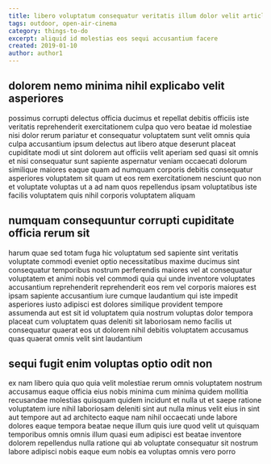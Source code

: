 ```yaml
---
title: libero voluptatum consequatur veritatis illum dolor velit article 4127
tags: outdoor, open-air-cinema
category: things-to-do
excerpt: aliquid id molestias eos sequi accusantium facere
created: 2019-01-10
author: author1
---
```


## dolorem nemo minima nihil explicabo velit asperiores

possimus corrupti delectus officia ducimus et repellat debitis officiis iste veritatis reprehenderit exercitationem culpa quo vero beatae id molestiae nisi dolor rerum pariatur et consequatur voluptatem sunt velit omnis quia culpa accusantium ipsum delectus aut libero atque deserunt placeat cupiditate modi ut sint dolorem aut officiis velit aperiam sed quasi sit omnis et nisi consequatur sunt sapiente aspernatur veniam occaecati dolorum similique maiores eaque quam ad numquam corporis debitis consequatur asperiores voluptatem sit quam ut eos rem exercitationem nesciunt quo non et voluptate voluptas ut a ad nam quos repellendus ipsam voluptatibus iste facilis voluptatem quis nihil corporis voluptatem aliquam

## numquam consequuntur corrupti cupiditate officia rerum sit

harum quae sed totam fuga hic voluptatum sed sapiente sint veritatis voluptate commodi eveniet optio necessitatibus maxime ducimus sint consequatur temporibus nostrum perferendis maiores vel at consequatur voluptatem et animi nobis vel commodi quia qui unde inventore voluptates accusantium reprehenderit reprehenderit eos rem vel corporis maiores est ipsam sapiente accusantium iure cumque laudantium qui iste impedit asperiores iusto adipisci est dolores similique provident tempore assumenda aut est sit id voluptatem quia nostrum voluptas dolor tempora placeat cum voluptatem quas deleniti sit laboriosam nemo facilis ut consequatur quaerat eos ut dolorem nihil debitis voluptatem accusamus quas quaerat omnis velit sint laudantium

## sequi fugit enim voluptas optio odit non

ex nam libero quia quo quia velit molestiae rerum omnis voluptatem nostrum accusamus eaque officia eius nobis minima cum minima quidem mollitia recusandae molestias quisquam quidem incidunt et nulla ut et saepe ratione voluptatem iure nihil laboriosam deleniti sint aut nulla minus velit eius in sint aut tempore aut ad architecto eaque nam nihil occaecati unde labore dolores eaque tempora beatae neque illum quis iure quod velit ut quisquam temporibus omnis omnis illum quasi eum adipisci est beatae inventore dolorem repellendus nulla ratione qui ab voluptate consequatur sit nostrum labore adipisci nobis eaque eum nobis ea voluptas omnis vero porro
